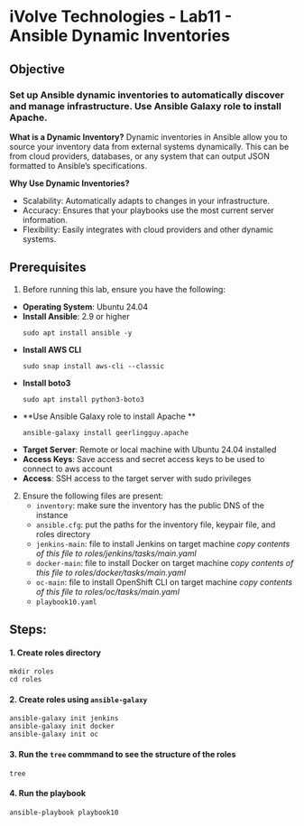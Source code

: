 # iVolve Technologies - Lab11 - Ansible Dynamic Inventories

## **Objective**

### Set up Ansible dynamic inventories to automatically discover and manage infrastructure. Use Ansible Galaxy role to install Apache.

**What is a Dynamic Inventory?**
Dynamic inventories in Ansible allow you to source your inventory data from external systems dynamically. This can be from cloud providers, databases, or any system that can output JSON formatted to Ansible’s specifications.

**Why Use Dynamic Inventories?**
  - Scalability: Automatically adapts to changes in your infrastructure.
  - Accuracy: Ensures that your playbooks use the most current server information.
  - Flexibility: Easily integrates with cloud providers and other dynamic systems.

## **Prerequisites**
1. Before running this lab, ensure you have the following:
- **Operating System**: Ubuntu 24.04
- **Install Ansible**: 2.9 or higher
  ```
  sudo apt install ansible -y
  ```
- **Install AWS CLI**
  ```
  sudo snap install aws-cli --classic
  ```
- **Install boto3**
  ```
  sudo apt install python3-boto3
  ```
- **Use Ansible Galaxy role to install Apache **
  ```
  ansible-galaxy install geerlingguy.apache
  ```
- **Target Server**: Remote or local machine with Ubuntu 24.04 installed
- **Access Keys**: Save access and secret access keys to be used to connect to aws account 
- **Access**: SSH access to the target server with sudo privileges
  
2. Ensure the following files are present:
   - `inventory`: make sure the inventory has the public DNS of the instance
   - `ansible.cfg`: put the paths for the inventory file, keypair file, and roles directory
   - `jenkins-main`: file to install Jenkins on target machine
     *copy contents of this file to roles/jenkins/tasks/main.yaml*
   - `docker-main`: file to install Docker on target machine
     *copy contents of this file to roles/docker/tasks/main.yaml*
   - `oc-main`: file to install OpenShift CLI on target machine
     *copy contents of this file to roles/oc/tasks/main.yaml*
   - `playbook10.yaml`


## **Steps:**

#### 1. Create roles directory
  ```
  mkdir roles
  cd roles
  ```
#### 2. Create roles using `ansible-galaxy`
  ```
 ansible-galaxy init jenkins
 ansible-galaxy init docker
 ansible-galaxy init oc
  ```
#### 3. Run the `tree` commmand to see the structure of the roles 
  ```
  tree
  ```
#### 4. Run the playbook
  ```
  ansible-playbook playbook10
  ```



